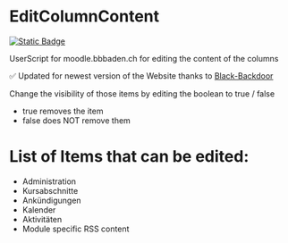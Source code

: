 # EditColumnContent
[![Static Badge](https://img.shields.io/badge/Install-Script-green?style=for-the-badge)](https://github.com/MyDrift-user/EditColumnContent/raw/main/edit-column-content.user.js)

UserScript for moodle.bbbaden.ch for editing the content of the columns

✅ Updated for newest version of the Website thanks to [Black-Backdoor](https://github.com/black-backdoor)


Change the visibility of those items by editing the boolean to true / false
- true removes the item
- false does NOT remove them

# List of Items that can be edited:
- Administration
- Kursabschnitte
- Ankündigungen
- Kalender
- Aktivitäten
- Module specific RSS content

